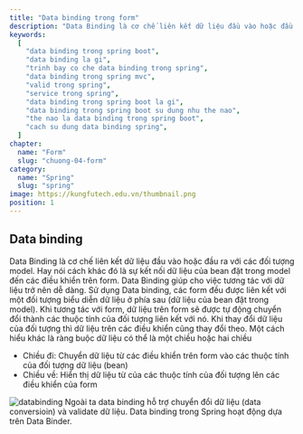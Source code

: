 ```yaml
---
title: "Data binding trong form"
description: "Data Binding là cơ chế liên kết dữ liệu đầu vào hoặc đầu ra với các đối tượng model. Hay nói cách khác đó là sự kết nối dữ liệu của bean đặt trong model đến các điều khiển trên form."
keywords:
  [
    "data binding trong spring boot",
    "data binding la gi",
    "trinh bay co che data binding trong spring",
    "data binding trong spring mvc",
    "valid trong spring",
    "service trong spring",
    "data binding trong spring boot la gi",
    "data binding trong spring boot su dung nhu the nao",
    "the nao la data binding trong spring boot",
    "cach su dung data binding spring",
  ]
chapter:
  name: "Form"
  slug: "chuong-04-form"
category:
  name: "Spring"
  slug: "spring"
image: https://kungfutech.edu.vn/thumbnail.png
position: 1
---
```


## Data binding

Data Binding là cơ chế liên kết dữ liệu đầu vào hoặc đầu ra với các đối tượng model. Hay nói cách khác đó là sự kết nối dữ liệu của bean đặt trong model đến các điều khiển trên form.
Data Binding giúp cho việc tương tác với dữ liệu trở nên dễ dàng. Sử dụng Data binding, các form đều được liên kết với một đối tượng biểu diễn dữ liệu ở phía sau (dữ liệu của bean đặt trong model). Khi tương tác với form, dữ liệu trên form sẽ được tự động chuyển đổi thành các thuộc tính của đối tượng liên kết với nó. Khi thay đổi dữ liệu của đối tượng thì dữ liệu trên các điều khiển cũng thay đổi theo.
Một cách hiểu khác là ràng buộc dữ liệu có thể là một chiều hoặc hai chiều

- Chiều đi: Chuyển dữ liệu từ các điều khiển trên form vào các thuộc tính của đối tượng dữ liệu
  (bean)
- Chiều về: Hiển thị dữ liệu từ của các thuộc tính của đối tượng lên các điều khiển của form

![databinding](https://1.bp.blogspot.com/-H8EUpjgF_Ls/XgElekvDX1I/AAAAAAAAARY/XsVIZPJITWUf3hjXfB0gbbpEUrAdowEugCLcBGAsYHQ/s640/a1.png)
Ngoài ta data binding hỗ trợ chuyển đổi dữ liệu (data conversioin) và validate dữ liệu. Data binding trong Spring hoạt động dựa trên Data Binder.
